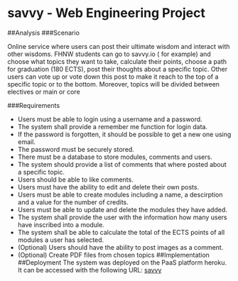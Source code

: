 # savvy - Web Engineering Project
##Analysis
###Scenario

Online service where users can post their ultimate wisdom and interact with other wisdoms. FHNW students can go to savvy.io ( for example) and choose what topics they want to take, calculate their points, choose a path for graduation (180 ECTS), post their thoughts about a specific topic. Other users can vote up or vote down this post to make it reach to the top of a specific topic or to the bottom. Moreover, topics will be divided between electives or main or core 

###Requirements

- Users must be able to login using a username and a password.
- The system shall provide a remember me function for login data.
- If the password is forgotten, it should be possible to get a new one using email.  
- The password must be securely stored.  
- There must be a database to store modules, comments and users.
- The system should provide a list of comments that where posted about a specific topic. 
- Users should be able to like comments.
- Users must have the ability to edit and delete their own posts.
- Users must be able to create modules including a name, a descirption and a value for the number of credits.
- Users must be able to update and delete the modules they have added.
- The system shall provide the user with the information how many users have inscribed into a module.
- The system shall be able to calculate the total of the ECTS points of all modules a user has selected.
- (Optional) Users should have the ability to post images as a comment.
- (Optional) Create PDF files from chosen topics
##Implementation
##Deployment
The system was deployed on the PaaS platform heroku. It can be accessed with the following URL:
[savvy](https://savvy-fhnw.herokuapp.com/)
